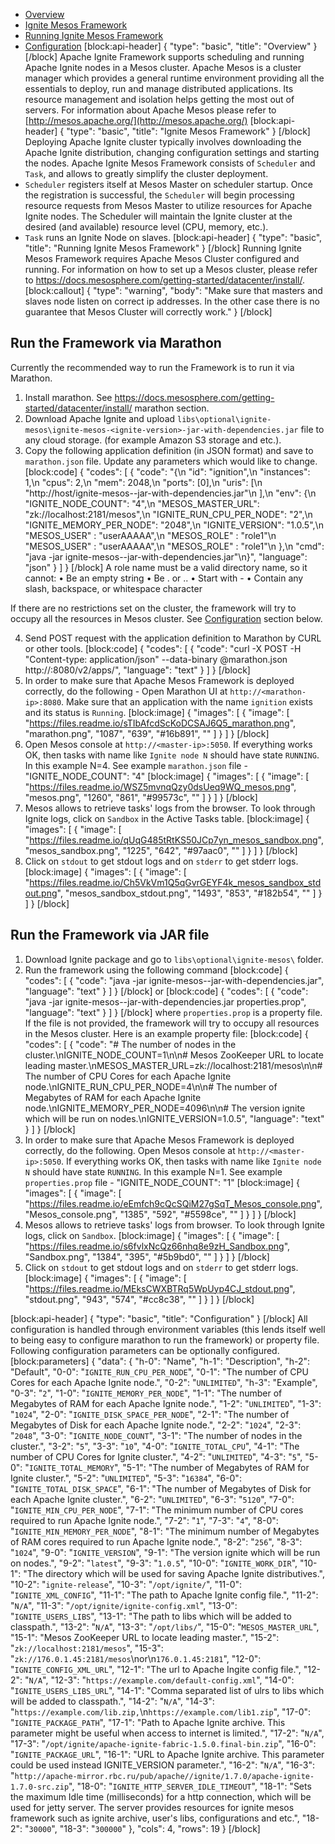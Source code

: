 * [Overview](#overview)
* [Ignite Mesos Framework](#ignite-mesos-framework)
* [Running Ignite Mesos Framework](#running-ignite-mesos-framework)
* [Configuration](#configuration)
[block:api-header]
{
  "type": "basic",
  "title": "Overview"
}
[/block]
Apache Ignite Framework supports scheduling and running Apache Ignite nodes in a Mesos cluster. 
Apache Mesos is a cluster manager which provides a general runtime environment providing all the essentials to deploy, run and manage distributed applications. Its resource management and isolation helps getting the most out of servers.
For information about Apache Mesos please refer to [http://mesos.apache.org/](http://mesos.apache.org/) 
[block:api-header]
{
  "type": "basic",
  "title": "Ignite Mesos Framework"
}
[/block]
Deploying Apache Ignite cluster typically involves downloading the Apache Ignite distribution, changing configuration settings and starting the nodes. Apache Ignite Mesos Framework consists of  `Scheduler` and `Task`, and allows to greatly simplify the cluster deployment.
* `Scheduler` registers itself at Mesos Master on scheduler startup. Once the registration is successful, the `Scheduler` will begin processing resource requests from Mesos Master to utilize resources for Apache Ignite nodes. The Scheduler will maintain the Ignite cluster at the desired (and available) resource level (CPU, memory, etc.).
* `Task` runs an Ignite Node on slaves.
[block:api-header]
{
  "type": "basic",
  "title": "Running Ignite Mesos Framework"
}
[/block]
Running Ignite Mesos Framework requires Apache Mesos Cluster configured and running. For information on how to set up a Mesos cluster, please refer to https://docs.mesosphere.com/getting-started/datacenter/install/.
[block:callout]
{
  "type": "warning",
  "body": "Make sure that masters and slaves node listen on correct ip addresses. In the other case there is no guarantee that Mesos Cluster will correctly work."
}
[/block]
## **Run the Framework via Marathon** 

Currently the recommended way to run the Framework is to run it via Marathon.

1. Install marathon. See https://docs.mesosphere.com/getting-started/datacenter/install/ marathon section.
2. Download Apache Ignite and upload `libs\optional\ignite-mesos\ignite-mesos-<ignite-version>-jar-with-dependencies.jar` file to any cloud storage. (for example Amazon S3 storage and etc.).
3. Copy the following application definition (in JSON format) and save to `marathon.json` file. Update any parameters which would like to change. 
[block:code]
{
  "codes": [
    {
      "code": "{\n  \"id\": \"ignition\",\n  \"instances\": 1,\n  \"cpus\": 2,\n  \"mem\": 2048,\n  \"ports\": [0],\n  \"uris\": [\n    \"http://host/ignite-mesos-<ignite-version>-jar-with-dependencies.jar\"\n  ],\n  \"env\": {\n    \"IGNITE_NODE_COUNT\": \"4\",\n    \"MESOS_MASTER_URL\": \"zk://localhost:2181/mesos\",\n    \"IGNITE_RUN_CPU_PER_NODE\": \"2\",\n    \"IGNITE_MEMORY_PER_NODE\": \"2048\",\n    \"IGNITE_VERSION\": \"1.0.5\",\n    \"MESOS_USER\" : \"userAAAAA\",\n    \"MESOS_ROLE\" :  \"role1\"\n    \"MESOS_USER\" : \"userAAAAA\",\n    \"MESOS_ROLE\" :  \"role1\"\n  },\n  \"cmd\": \"java -jar ignite-mesos-<ignite-version>-jar-with-dependencies.jar\"\n}",
      "language": "json"
    }
  ]
}
[/block]
A role name must be a valid directory name, so it cannot:
  • Be an empty string
  • Be . or ..
  • Start with -
  • Contain any slash, backspace, or whitespace character

If there are no restrictions set on the cluster, the framework will try to occupy all the resources in Mesos cluster. See [Configuration](doc:mesos-deployment#section-configuration) section below.

4. Send POST request with the application definition to Marathon by CURL or other tools. 
[block:code]
{
  "codes": [
    {
      "code": "curl -X POST -H \"Content-type: application/json\" --data-binary @marathon.json http://<marathon-ip>:8080/v2/apps/",
      "language": "text"
    }
  ]
}
[/block]
5. In order to make sure that Apache Mesos Framework is deployed correctly, do the following - Open Marathon UI  at `http://<marathon-ip>:8080`. Make sure that an application with the name `ignition` exists and its status is `Running`.
[block:image]
{
  "images": [
    {
      "image": [
        "https://files.readme.io/sTIbAfcdScKoDCSAJ6Q5_marathon.png",
        "marathon.png",
        "1087",
        "639",
        "#16b891",
        ""
      ]
    }
  ]
}
[/block]
6. Open Mesos console at `http://<master-ip>:5050`. If everything works OK, then tasks with name like `Ignite node N` should have state `RUNNING`. In this example N=4. See example `marathon.json` file - "IGNITE_NODE_COUNT": "4"
[block:image]
{
  "images": [
    {
      "image": [
        "https://files.readme.io/WSZ5mvnqQzy0dsUeq9WQ_mesos.png",
        "mesos.png",
        "1260",
        "861",
        "#99573c",
        ""
      ]
    }
  ]
}
[/block]
7. Mesos allows to retrieve tasks' logs from the browser. To look through Ignite logs, click on `Sandbox` in the Active Tasks table.
[block:image]
{
  "images": [
    {
      "image": [
        "https://files.readme.io/qUqG485tRtKS50JCp7yn_mesos_sandbox.png",
        "mesos_sandbox.png",
        "1225",
        "642",
        "#97aac0",
        ""
      ]
    }
  ]
}
[/block]
8. Click on `stdout` to get stdout logs and on `stderr` to get stderr logs.
[block:image]
{
  "images": [
    {
      "image": [
        "https://files.readme.io/Ch5VkVm1Q5qGvrGEYF4k_mesos_sandbox_stdout.png",
        "mesos_sandbox_stdout.png",
        "1493",
        "853",
        "#182b54",
        ""
      ]
    }
  ]
}
[/block]
## **Run the Framework via JAR file**
1. Download Ignite package and go to `libs\optional\ignite-mesos\` folder.
2. Run the framework using the following command
[block:code]
{
  "codes": [
    {
      "code": "java -jar ignite-mesos-<ignite-version>-jar-with-dependencies.jar",
      "language": "text"
    }
  ]
}
[/block]
or
[block:code]
{
  "codes": [
    {
      "code": "java -jar ignite-mesos-<ignite-version>-jar-with-dependencies.jar properties.prop",
      "language": "text"
    }
  ]
}
[/block]
where `properties.prop` is a property file. If the file is not provided, the framework will try to occupy all resources in the Mesos cluster. Here is an example property file:
[block:code]
{
  "codes": [
    {
      "code": "# The number of nodes in the cluster.\nIGNITE_NODE_COUNT=1\n\n# Mesos ZooKeeper URL to locate leading master.\nMESOS_MASTER_URL=zk://localhost:2181/mesos\n\n# The number of CPU Cores for each Apache Ignite node.\nIGNITE_RUN_CPU_PER_NODE=4\n\n# The number of Megabytes of RAM for each Apache Ignite node.\nIGNITE_MEMORY_PER_NODE=4096\n\n# The version ignite which will be run on nodes.\nIGNITE_VERSION=1.0.5",
      "language": "text"
    }
  ]
}
[/block]
3. In order to make sure that Apache Mesos Framework is deployed correctly, do the following. Open Mesos console at `http://<master-ip>:5050`. If everything works OK, then tasks with name like `Ignite node N` should have state `RUNNING`. In this example N=1. See example `properties.prop` file - "IGNITE_NODE_COUNT": "1"
[block:image]
{
  "images": [
    {
      "image": [
        "https://files.readme.io/eEmfch9cQcSQiM27gSqT_Mesos_console.png",
        "Mesos_console.png",
        "1385",
        "592",
        "#5598ce",
        ""
      ]
    }
  ]
}
[/block]
4. Mesos allows to retrieve tasks' logs from browser. To look through Ignite logs, click on `Sandbox`.
[block:image]
{
  "images": [
    {
      "image": [
        "https://files.readme.io/s6fvlxNcQz66nhq8e9zH_Sandbox.png",
        "Sandbox.png",
        "1384",
        "395",
        "#5b9bd0",
        ""
      ]
    }
  ]
}
[/block]
5. Click on `stdout` to get stdout logs and on `stderr` to get stderr logs.
[block:image]
{
  "images": [
    {
      "image": [
        "https://files.readme.io/MEksCWXBTRq5WpUyp4CJ_stdout.png",
        "stdout.png",
        "943",
        "574",
        "#cc8c38",
        ""
      ]
    }
  ]
}
[/block]

[block:api-header]
{
  "type": "basic",
  "title": "Configuration"
}
[/block]
All configuration is handled through environment variables (this lends itself well to being easy to configure marathon to run the framework) or property file. Following configuration parameters can be optionally configured.
[block:parameters]
{
  "data": {
    "h-0": "Name",
    "h-1": "Description",
    "h-2": "Default",
    "0-0": "`IGNITE_RUN_CPU_PER_NODE`",
    "0-1": "The number of CPU Cores for each Apache Ignite node.",
    "0-2": "`UNLIMITED`",
    "h-3": "Example",
    "0-3": "`2`",
    "1-0": "`IGNITE_MEMORY_PER_NODE`",
    "1-1": "The number of Megabytes of RAM for each Apache Ignite node.",
    "1-2": "`UNLIMITED`",
    "1-3": "`1024`",
    "2-0": "`IGNITE_DISK_SPACE_PER_NODE`",
    "2-1": "The number of Megabytes of Disk for each Apache Ignite node.",
    "2-2": "`1024`",
    "2-3": "`2048`",
    "3-0": "`IGNITE_NODE_COUNT`",
    "3-1": "The number of nodes in the cluster.",
    "3-2": "`5`",
    "3-3": "`10`",
    "4-0": "`IGNITE_TOTAL_CPU`",
    "4-1": "The number of CPU Cores for Ignite cluster.",
    "4-2": "`UNLIMITED`",
    "4-3": "`5`",
    "5-0": "`IGNITE_TOTAL_MEMORY`",
    "5-1": "The number of Megabytes of RAM for Ignite cluster.",
    "5-2": "`UNLIMITED`",
    "5-3": "`16384`",
    "6-0": "`IGNITE_TOTAL_DISK_SPACE`",
    "6-1": "The number of Megabytes of Disk for each Apache Ignite cluster.",
    "6-2": "`UNLIMITED`",
    "6-3": "`5120`",
    "7-0": "`IGNITE_MIN_CPU_PER_NODE`",
    "7-1": "The minimum number of CPU cores required to run Apache Ignite node.",
    "7-2": "`1`",
    "7-3": "`4`",
    "8-0": "`IGNITE_MIN_MEMORY_PER_NODE`",
    "8-1": "The minimum number of Megabytes of RAM cores required to run Apache Ignite node.",
    "8-2": "`256`",
    "8-3": "`1024`",
    "9-0": "`IGNITE_VERSION`",
    "9-1": "The version ignite which will be run on nodes.",
    "9-2": "`latest`",
    "9-3": "`1.0.5`",
    "10-0": "`IGNITE_WORK_DIR`",
    "10-1": "The directory which will be used for saving Apache Ignite distributives.",
    "10-2": "`ignite-release`",
    "10-3": "`/opt/ignite/`",
    "11-0": "`IGNITE_XML_CONFIG`",
    "11-1": "The path to Apache Ignite config file.",
    "11-2": "`N/A`",
    "11-3": "`/opt/ignite/ignite-config.xml`",
    "13-0": "`IGNITE_USERS_LIBS`",
    "13-1": "The path to libs which will be added to classpath.",
    "13-2": "`N/A`",
    "13-3": "`/opt/libs/`",
    "15-0": "`MESOS_MASTER_URL`",
    "15-1": "Mesos ZooKeeper URL to locate leading master.",
    "15-2": "`zk://localhost:2181/mesos`",
    "15-3": "`zk://176.0.1.45:2181/mesos`\nor\n`176.0.1.45:2181`",
    "12-0": "`IGNITE_CONFIG_XML_URL`",
    "12-1": "The url to Apache Ingite config file.",
    "12-2": "`N/A`",
    "12-3": "`https://example.com/default-config.xml`",
    "14-0": "`IGNITE_USERS_LIBS_URL`",
    "14-1": "Comma separated list of ulrs to libs which will be added to classpath.",
    "14-2": "`N/A`",
    "14-3": "`https://example.com/lib.zip,`\n`https://example.com/lib1.zip`",
    "17-0": "`IGNITE_PACKAGE_PATH`",
    "17-1": "Path to Apache Ignite archive. This parameter might be useful when access to internet is limited.",
    "17-2": "`N/A`",
    "17-3": "`/opt/ignite/apache-ignite-fabric-1.5.0.final-bin.zip`",
    "16-0": "`IGNITE_PACKAGE_URL`",
    "16-1": "URL to Apache Ignite archive. This parameter could be used instead IGNITE_VERSION parameter.",
    "16-2": "`N/A`",
    "16-3": "`http://apache-mirror.rbc.ru/pub/apache//ignite/1.7.0/apache-ignite-1.7.0-src.zip`",
    "18-0": "`IGNITE_HTTP_SERVER_IDLE_TIMEOUT`",
    "18-1": "Sets the maximum Idle time (milliseconds) for a http connection, which will be used for jetty  server. The server provides resources for ignite mesos framework such as ignite archive, user's libs, configurations and etc.",
    "18-2": "`30000`",
    "18-3": "`300000`"
  },
  "cols": 4,
  "rows": 19
}
[/block]